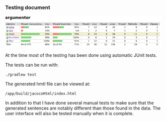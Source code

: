 ### Testing document

![](/docs/images/jacoco.png)

At the time most of the testing has been done using automatic JUnit tests.

The tests can be run with:

    ./gradlew test

The generated hmtl file can be viewed at:

    /app/build/jacocoHtml/index.html

In addition to that I have done several manual tests to make sure that the generated sentences are notably different than those found in the data.
The user interface will also be tested manually when it is complete.